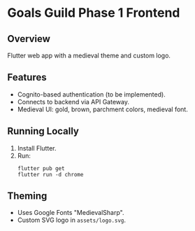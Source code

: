 # Goals Guild Phase 1 Frontend

## Overview

Flutter web app with a medieval theme and custom logo.

## Features

- Cognito-based authentication (to be implemented).
- Connects to backend via API Gateway.
- Medieval UI: gold, brown, parchment colors, medieval font.

## Running Locally

1. Install Flutter.
2. Run:
   ```
   flutter pub get
   flutter run -d chrome
   ```

## Theming

- Uses Google Fonts "MedievalSharp".
- Custom SVG logo in `assets/logo.svg`.
